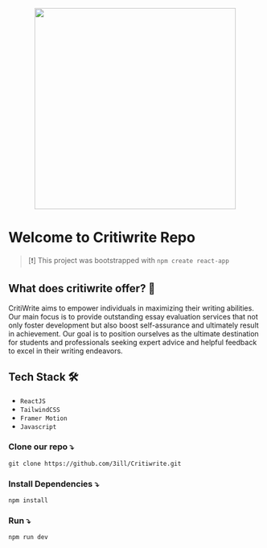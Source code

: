 <p align="center"><a href="/" target="_blank"><img src="https://github.com/eclatdevteam/eclatwebapp_frontend/blob/main/src/assets/Eclat.png" width="400"></a></p>

# Welcome to Critiwrite Repo

> [❗]
> This project was bootstrapped with `npm create react-app`

## What does critiwrite offer? 🤔

CritiWrite aims to empower individuals in maximizing their writing abilities. Our main focus is to provide outstanding essay evaluation services that not only foster development but also boost self-assurance and ultimately result in achievement. Our goal is to position ourselves as the ultimate destination for students and professionals seeking expert advice and helpful feedback to excel in their writing endeavors.

## Tech Stack 🛠

- `ReactJS`
- `TailwindCSS`
- `Framer Motion`
- `Javascript`

### Clone our repo ⤵

```cli
git clone https://github.com/3ill/Critiwrite.git
```

### Install Dependencies ⤵

```cli
npm install
```

### Run ⤵

```cli
npm run dev
```
